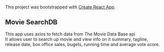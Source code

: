 This project was bootstrapped with [Create React App](https://github.com/facebook/create-react-app).

## Movie SearchDB

This app uses axios to fetch data from The Movie Data Base api<br/>
It allows user to search up movie and view info on it summary, tagline, release date, box office sales, bugets, running time and average vote score.  

